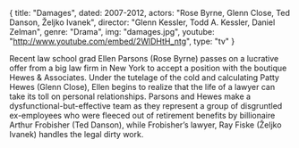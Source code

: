 {
  title: "Damages",
  dated:  2007-2012,
  actors: "Rose Byrne, Glenn Close, Ted Danson, Željko Ivanek",
  director: "Glenn Kessler, Todd A. Kessler, Daniel Zelman",
  genre: "Drama",
  img: "damages.jpg",
  youtube: "http://www.youtube.com/embed/2WlDHtH_ntg",
  type: "tv"
}

Recent law school grad Ellen Parsons (Rose Byrne) passes on a lucrative offer from a big law firm in New York to accept a position with the boutique Hewes & Associates. Under the tutelage of the cold and calculating Patty Hewes (Glenn Close), Ellen begins to realize that the life of a lawyer can take its toll on personal relationships. Parsons and Hewes make a dysfunctional-but-effective team as they represent a group of disgruntled ex-employees who were fleeced out of retirement benefits by billionaire Arthur Frobisher (Ted Danson), while Frobisher’s lawyer, Ray Fiske (Željko Ivanek) handles the legal dirty work. 